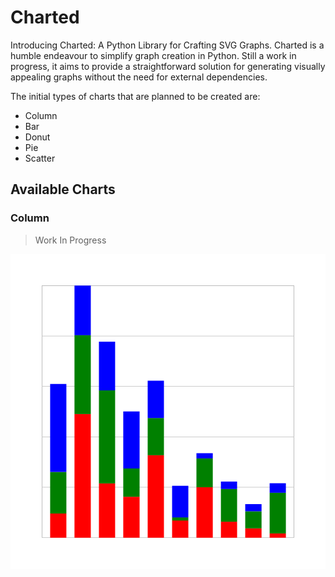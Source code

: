 # Charted

Introducing Charted: A Python Library for Crafting SVG Graphs. Charted is a humble endeavour to simplify graph creation in Python. Still a work in progress, it aims to provide a straightforward solution for generating visually appealing graphs without the need for external dependencies.

The initial types of charts that are planned to be created are:

- Column
- Bar
- Donut
- Pie
- Scatter

## Available Charts

### Column

> Work In Progress

<img src="https://raw.githubusercontent.com/marzukia/charted/main/charted/docs/examples/column.svg" alt="Column Chart" />
